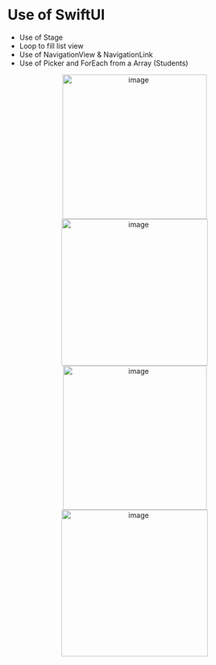 # Use of SwiftUI 

- Use of Stage
- Loop to fill list view
- Use of NavigationView & NavigationLink
- Use of Picker and ForEach from a Array (Students)

<center>
<img width="286" alt="image" src="https://github.com/user-attachments/assets/dd123ab3-9347-405f-b39b-63d64fd47d67"> </br>
<img width="290" alt="image" src="https://github.com/user-attachments/assets/dff9d15c-d5b4-460a-95e7-e5e2a7fc91b9"></br>
<img width="285" alt="image" src="https://github.com/user-attachments/assets/dce1ef98-444f-4e13-8e04-b12349cffe91"></br>
<img width="290" alt="image" src="https://github.com/user-attachments/assets/a9be8f01-b0e6-40e8-bd28-67c683297bd1">
</center>
